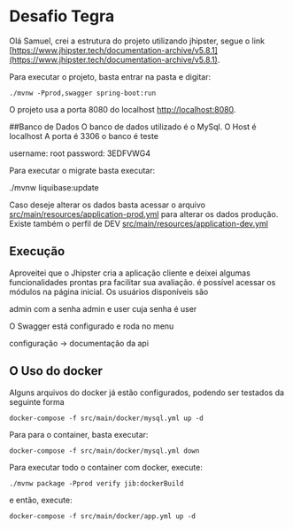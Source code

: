 # Desafio Tegra

Olá Samuel, crei a estrutura do projeto utilizando jhipster, segue o link [https://www.jhipster.tech/documentation-archive/v5.8.1](https://www.jhipster.tech/documentation-archive/v5.8.1).

Para executar o projeto, basta entrar na pasta e digitar:

    ./mvnw -Pprod,swagger spring-boot:run

O projeto usa a porta 8080 do localhost [http://localhost:8080](http://localhost:8080).

##Banco de Dados
O banco de dados utilizado é o MySql.
O Host é localhost
A porta é 3306
o banco é teste

username: root
password: 3EDFVWG4

Para executar o migrate basta executar:

./mvnw liquibase:update

Caso deseje alterar os dados basta acessar o arquivo [src/main/resources/application-prod.yml](src/main/resources/application-prod.yml)
para alterar os dados produção.
Existe também o perfil de DEV [src/main/resources/application-dev.yml](src/main/resources/application-dev.yml)

## Execução

Aproveitei que o Jhipster cria a aplicação cliente e deixei algumas funcionalidades prontas pra facilitar sua avaliação.
é possível acessar os módulos na página inicial.
Os usuários disponíveis são

admin com a senha admin
e user cuja senha é user

O Swagger está configurado e roda no menu

configuração -> documentação da api

## O Uso do docker

Alguns arquivos do docker já estão configurados, podendo ser testados da seguinte forma

    docker-compose -f src/main/docker/mysql.yml up -d

Para para o container, basta executar:

    docker-compose -f src/main/docker/mysql.yml down

Para executar todo o container com docker, execute:

    ./mvnw package -Pprod verify jib:dockerBuild

e então, execute:

    docker-compose -f src/main/docker/app.yml up -d
